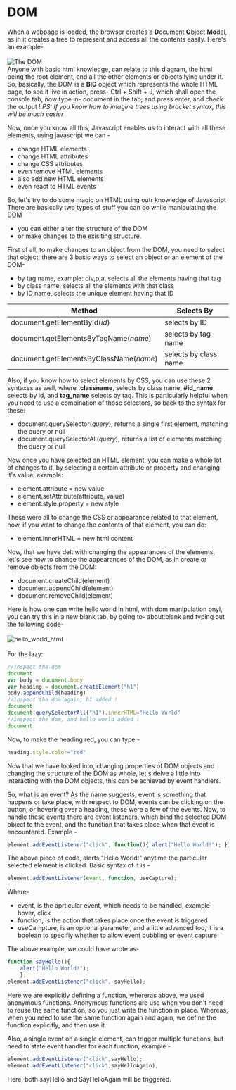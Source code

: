 # DOM
When a webpage is loaded, the browser creates a **D**ocument **O**bject **Mo**del, as in it creates a tree to represent and access all the contents easily.
Here's an example-<br><br>
![The DOM](https://www.w3schools.com/js/pic_htmltree.gif)
<br>
Anyone with basic html knowledge, can relate to this diagram, the html being the root element, and all the other elements or objects lying under it.
So, basically, the DOM is a **BIG** object which represents the whole HTML page, to see it live in action, press- Ctrl + Shift + J, which shall open the console tab, now type in- document in the tab, and press enter, and check the output !
*PS: If you know how to imagine trees using bracket syntax, this will be much easier*

Now, once you know all this, Javascript enables us to interact with all these elements, using javascript we can -
- change HTML elements
- change HTML attributes
- change CSS attributes
- even remove HTML elements
- also add new HTML elements
- even react to HTML events

So, let's try to do some magic on HTML using outr knowledge of Javascript
There are basically two types of stuff you can do while manipulating the DOM
- you can either alter the structure of the DOM
- or make changes to the exisiting structure.

First of all, to make changes to an object from the DOM, you need to select that object, there are 3 basic ways to select an object or an element of the DOM-
- by tag name, example: div,p,a, selects all the elements having that tag
- by class name, selects all the elements with that class
- by ID name, selects the unique element having that ID

| Method | Selects By |
| ------ | ---------- |
| document.getElementById(*id*) | selects by ID |
| document.getElementsByTagName(*name*) | selects by tag name |
| document.getElementsByClassName(*name*) | selects by class name |

Also, if you know how to select elements by CSS, you can use these 2 syntaxes as well, where **.classname**, selects by class name, **#id_name** selects by id, and **tag_name** selects by tag.
This is particularly helpful when you need to use a combination of those selectors, so back to the syntax for these:
- document.querySelector(*query*), returns a single first element, matching the query or null
- document.querySelectorAll(*query*), returns a list of elements matching the query or null

Now once you have selected an HTML element, you can make a whole lot of changes to it, by selecting a certain attribute or property and changing it's value, example:
- element.attribute = new value
- element.setAttribute(attribute, value)
- element.style.property = new style

These were all to change the CSS or appearance related to that element, now, if you want to change the contents of that element, you can do:
- element.innerHTML =  new html content

Now, that we have delt with changing the appearances of the elements, let's see how to change the appearances of the DOM, as in create or remove objects from the DOM:
- document.createChild(element)
- document.appendChild(element)
- document.removeChild(element)

Here is how one can write hello world in html, with dom manipulation onyl, you can try this in a new blank tab, by going to- about:blank and typing out the following code-
<br><br>
![hello_world_html](https://image.prntscr.com/image/osE0GMuMQYCvKOcV-7E4xw.png)
<br><br>
For the lazy:
``` javascript
//inspect the dom
document
var body = document.body
var heading = document.createElement("h1")
body.appendChild(heading)
//inspect the dom again, h1 added !
document
document.querySelectorAll("h1").innerHTML="Hello World"
//inspect the dom, and hello world added !
document
```
Now, to make the heading red, you can type -
``` javascript
heading.style.color="red"
```

Now that we have looked into, changing properties of DOM objects and changing the structure of the DOM as whole, let's delve a little into interacting with the DOM objects, this can be achieved by event handlers.

So, what is an event?
As the name suggests, event is something that happens or take place, with respect to DOM, events can be clicking on the button, or hovering over a heading, these were a few of the events.
Now, to handle these events there are event listeners, which bind the selected DOM object to the event, and the function that takes place when that event is encountered. Example -

``` javascript
element.addEventListener("click", function(){ alert("Hello World!"); });
```
The above piece of code, alerts "Hello World!" anytime the particular selected element is clicked.
Basic syntax of it is -
``` javascript
element.addEventListener(event, function, useCapture);
```
Where-
- event, is the aprticular event, which needs to be handled, example hover, click
- function, is the action that takes place once the event is triggered
- useCampture, is an optional parameter, and a little advanced too, it is a boolean to specifiy whether to allow event bubbling or event capture

The above example, we could have wrote as-
``` javascript
function sayHello(){
    alert("Hello World!");
    };
element.addEventListener("click", sayHello);
```
Here we are explicitly defining a function, whereras above, we used anonymous functions.
Anonymous functions are use when you don't need to reuse the same function, so you just write the function in place.
Whereas, when you need to use the same function again and again, we define the function explicitly, and then use it.

Also, a single event on a single element, can trigger multiple functions, but need to state event handler for each function, example -
``` javascript
element.addEventListener("click",sayHello);
element.addEventListener("click",sayHelloAgain);
```
Here, both sayHello and SayHelloAgain will be triggered.
